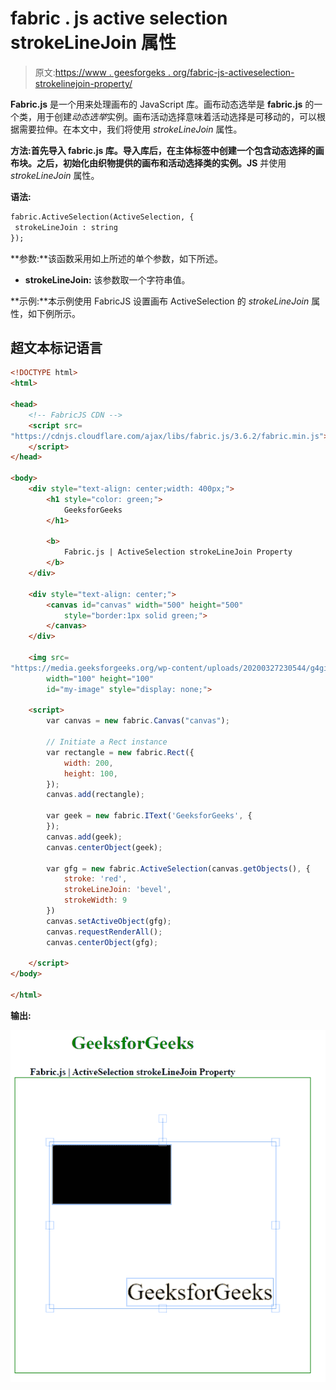 # fabric . js active selection strokeLineJoin 属性

> 原文:[https://www . geesforgeks . org/fabric-js-activeselection-strokelinejoin-property/](https://www.geeksforgeeks.org/fabric-js-activeselection-strokelinejoin-property/)

**Fabric.js** 是一个用来处理画布的 JavaScript 库。画布动态选举是 **fabric.js** 的一个类，用于创建*动态选举*实例。画布活动选择意味着活动选择是可移动的，可以根据需要拉伸。在本文中，我们将使用 *strokeLineJoin* 属性。

**方法:**首先导入 **fabric.js** 库。导入库后，在主体标签中创建一个包含动态选择的画布块。之后，初始化由**织物提供的画布和活动选择类的实例。JS** 并使用 *strokeLineJoin* 属性。

**语法:**

```html
fabric.ActiveSelection(ActiveSelection, {
 strokeLineJoin : string
});
```

**参数:**该函数采用如上所述的单个参数，如下所述。

*   **strokeLineJoin:** 该参数取一个字符串值。

**示例:**本示例使用 FabricJS 设置画布 ActiveSelection 的 *strokeLineJoin* 属性，如下例所示。

## 超文本标记语言

```html
<!DOCTYPE html>
<html>

<head>
    <!-- FabricJS CDN -->
    <script src=
"https://cdnjs.cloudflare.com/ajax/libs/fabric.js/3.6.2/fabric.min.js">
    </script>
</head>

<body>
    <div style="text-align: center;width: 400px;">
        <h1 style="color: green;">
            GeeksforGeeks
        </h1>

        <b>
            Fabric.js | ActiveSelection strokeLineJoin Property
        </b>
    </div>

    <div style="text-align: center;">
        <canvas id="canvas" width="500" height="500"
            style="border:1px solid green;">
        </canvas>
    </div>

    <img src=
"https://media.geeksforgeeks.org/wp-content/uploads/20200327230544/g4gicon.png"
        width="100" height="100"
        id="my-image" style="display: none;">

    <script>
        var canvas = new fabric.Canvas("canvas");

        // Initiate a Rect instance  
        var rectangle = new fabric.Rect({
            width: 200,
            height: 100,
        });
        canvas.add(rectangle);

        var geek = new fabric.IText('GeeksforGeeks', {
        });
        canvas.add(geek);
        canvas.centerObject(geek);

        var gfg = new fabric.ActiveSelection(canvas.getObjects(), {
            stroke: 'red',
            strokeLineJoin: 'bevel',
            strokeWidth: 9
        })
        canvas.setActiveObject(gfg);
        canvas.requestRenderAll();
        canvas.centerObject(gfg);

    </script>
</body>

</html>
```

**输出:**

![](img/fc7501de6a47529b0498780e1a29c057.png)